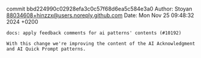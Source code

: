 commit bbd224990c02928efa3c0c57f68d6ea5c584e3a0
Author: Stoyan <88034608+hinzzx@users.noreply.github.com>
Date:   Mon Nov 25 09:48:32 2024 +0200

    docs: apply feedback comments for ai patterns' contents (#10192)
    
    With this change we're improving the content of the AI Acknowledgment and AI Quick Prompt patterns.
